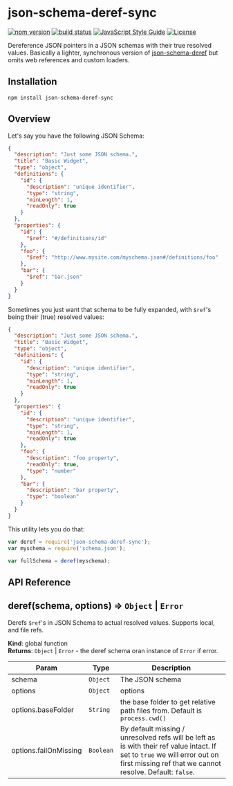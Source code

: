 # json-schema-deref-sync

[![npm version](https://img.shields.io/npm/v/json-schema-deref-sync.svg?style=flat-square)](https://www.npmjs.com/package/json-schema-deref-sync)
[![build status](https://img.shields.io/travis/bojand/json-schema-deref-sync/master.svg?style=flat-square)](https://travis-ci.org/bojand/json-schema-deref-sync)
[![JavaScript Style Guide](https://img.shields.io/badge/code_style-standard-brightgreen.svg?style=flat-square)](https://standardjs.com)
[![License](https://img.shields.io/github/license/bojand/json-schema-deref-sync.svg?style=flat-square)](https://raw.githubusercontent.com/bojand/json-schema-deref-sync/master/LICENSE)

Dereference JSON pointers in a JSON schemas with their true resolved values.
Basically a lighter, synchronous version of [json-schema-deref](https://github.com/bojand/json-schema-deref) but omits web references and
custom loaders.

## Installation

`npm install json-schema-deref-sync`

## Overview

Let's say you have the following JSON Schema:

```json
{
  "description": "Just some JSON schema.",
  "title": "Basic Widget",
  "type": "object",
  "definitions": {
    "id": {
      "description": "unique identifier",
      "type": "string",
      "minLength": 1,
      "readOnly": true
    }
  },
  "properties": {
    "id": {
      "$ref": "#/definitions/id"
    },
    "foo": {
      "$ref": "http://www.mysite.com/myschema.json#/definitions/foo"
    },
    "bar": {
      "$ref": "bar.json"
    }
  }
}
```

Sometimes you just want that schema to be fully expanded, with `$ref`'s being their (true) resolved values:

```json
{
  "description": "Just some JSON schema.",
  "title": "Basic Widget",
  "type": "object",
  "definitions": {
    "id": {
      "description": "unique identifier",
      "type": "string",
      "minLength": 1,
      "readOnly": true
    }
  },
  "properties": {
    "id": {
      "description": "unique identifier",
      "type": "string",
      "minLength": 1,
      "readOnly": true
    },
    "foo": {
      "description": "foo property",
      "readOnly": true,
      "type": "number"
    },
    "bar": {
      "description": "bar property",
      "type": "boolean"
    }
  }
}
```

This utility lets you do that:


```js
var deref = require('json-schema-deref-sync');
var myschema = require('schema.json');

var fullSchema = deref(myschema);
```

## API Reference

<a name="deref"></a>

## deref(schema, options) ⇒ <code>Object</code> \| <code>Error</code>
Derefs <code>$ref</code>'s in JSON Schema to actual resolved values. Supports local, and file refs.

**Kind**: global function  
**Returns**: <code>Object</code> \| <code>Error</code> - the deref schema oran instance of <code>Error</code> if error.  

| Param | Type | Description |
| --- | --- | --- |
| schema | <code>Object</code> | The JSON schema |
| options | <code>Object</code> | options |
| options.baseFolder | <code>String</code> | the base folder to get relative path files from. Default is <code>process.cwd()</code> |
| options.failOnMissing | <code>Boolean</code> | By default missing / unresolved refs will be left as is with their ref value intact.                                        If set to <code>true</code> we will error out on first missing ref that we cannot                                        resolve. Default: <code>false</code>. |


